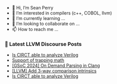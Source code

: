 - 👋 Hi, I’m Sean Perry
- 👀 I’m interested in compilers (c++, COBOL, llvm)
- 🌱 I’m currently learning ...
- 💞️ I’m looking to collaborate on ...
- 📫 How to reach me ...

<!---
s66perry/s66perry is a ✨ special ✨ repository because its `README.md` (this file) appears on your GitHub profile.
You can click the Preview link to take a look at your changes.
--->
### 📕 Latest LLVM Discourse Posts

<!-- DISCOURSE-LLVM:START -->
- [Is CIRCT able to analyze Verilog](https://discourse.llvm.org/t/is-circt-able-to-analyze-verilog/66281?page=4#post_67)
- [Support of trapping math](https://discourse.llvm.org/t/support-of-trapping-math/77233#post_16)
- [[GSoC 2024] On Demand Parsing in Clang](https://discourse.llvm.org/t/gsoc-2024-on-demand-parsing-in-clang/76912#post_13)
- [[LLVM] Add 3-way comparison intrinsics](https://discourse.llvm.org/t/llvm-add-3-way-comparison-intrinsics/76807#post_10)
- [Is CIRCT able to analyze Verilog](https://discourse.llvm.org/t/is-circt-able-to-analyze-verilog/66281?page=4#post_66)
<!-- DISCOURSE-LLVM:END -->
